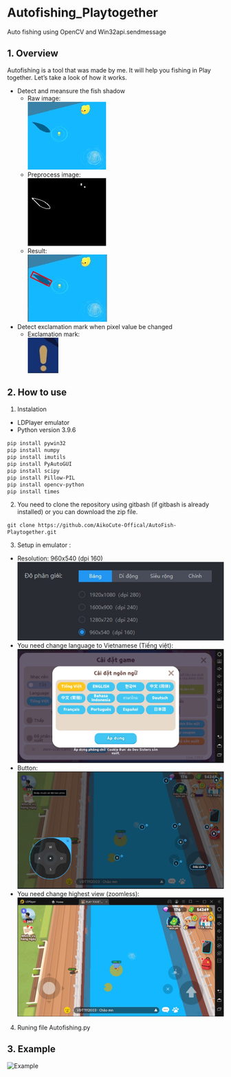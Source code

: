 # Autofishing_Playtogether
Auto fishing using OpenCV and Win32api.sendmessage
## 1. Overview
Autofishing is a tool that was made by me. It will help you fishing in Play together. Let’s take a look of how it works.
- Detect and meansure the fish shadow
  * Raw image: <br />
 ![Raw](https://github.com/AikoCute-Offical/AutoFish-Playtogether/blob/15603354d42f793cfb709837f59f52e41fdbab1b/Example/raw.jpg)
  * Preprocess image: <br />
 ![Preprocess](https://github.com/AikoCute-Offical/AutoFish-Playtogether/blob/15603354d42f793cfb709837f59f52e41fdbab1b/Example/preprocess.jpg)
  * Result: <br />
 ![Preprocess](https://github.com/AikoCute-Offical/AutoFish-Playtogether/blob/d9713f480f076cedd0e096fb12f2bca80e738e1e/Example/result.jpg)
- Detect exclamation mark when pixel value be changed
  * Exclamation mark: <br />
  ![Exclamation mark](https://github.com/AikoCute-Offical/AutoFish-Playtogether/blob/d51c0db6280358346cc919181414c7a86f282399/Example/exclamation%20mark.jpg)
 ## 2. How to use
  1. Instalation
  - LDPlayer emulator
  - Python version 3.9.6
  ```
  pip install pywin32
  pip install numpy
  pip install imutils
  pip install PyAutoGUI
  pip install scipy
  pip install Pillow-PIL
  pip install opencv-python
  pip install times
  ```
 2. You need to clone the repository using gitbash (if gitbash is already installed) or you can download the zip file.
  ```
  git clone https://github.com/AikoCute-Offical/AutoFish-Playtogether.git
  ```
 3. Setup in emulator :
  * Resolution: 960x540 (dpi 160) <br />
  ![Resolution](https://github.com/AikoCute-Offical/AutoFish-Playtogether/blob/43640c4002bd3b429d96879d69b928c7e50cd6d1/Example/resolution.jpg)
  * You need change language to Vietnamese (Tiếng việt):
  ![Language](https://github.com/AikoCute-Offical/AutoFish-Playtogether/blob/43640c4002bd3b429d96879d69b928c7e50cd6d1/Example/language.jpg)
  * Button: <br />
  ![Button](https://github.com/AikoCute-Offical/AutoFish-Playtogether/blob/43640c4002bd3b429d96879d69b928c7e50cd6d1/Example/SetupButton%20.jpg)
  * You need change highest view (zoomless):  <br />
  ![View](https://github.com/AikoCute-Offical/AutoFish-Playtogether/blob/43640c4002bd3b429d96879d69b928c7e50cd6d1/Example/View.jpg)
 4. Runing file Autofishing.py
## 3. Example
![Example](https://github.com/AikoCute-Offical/AutoFish-Playtogether/blob/43640c4002bd3b429d96879d69b928c7e50cd6d1/Example/Example.gif)
